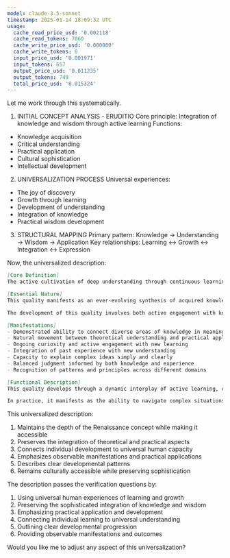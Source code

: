 ```yaml
---
model: claude-3.5-sonnet
timestamp: 2025-01-14 18:09:32 UTC
usage:
  cache_read_price_usd: '0.002118'
  cache_read_tokens: 7060
  cache_write_price_usd: '0.000000'
  cache_write_tokens: 0
  input_price_usd: '0.001971'
  input_tokens: 657
  output_price_usd: '0.011235'
  output_tokens: 749
  total_price_usd: '0.015324'
---
```


Let me work through this systematically.

1. INITIAL CONCEPT ANALYSIS - ERUDITIO
Core principle: Integration of knowledge and wisdom through active learning
Functions: 
- Knowledge acquisition
- Critical understanding
- Practical application
- Cultural sophistication
- Intellectual development

2. UNIVERSALIZATION PROCESS
Universal experiences:
- The joy of discovery
- Growth through learning
- Development of understanding
- Integration of knowledge
- Practical wisdom development

3. STRUCTURAL MAPPING
Primary pattern: Knowledge → Understanding → Wisdom → Application
Key relationships: Learning ↔ Growth ↔ Integration ↔ Expression

Now, the universalized description:

```markdown
[Core Definition]
The active cultivation of deep understanding through continuous learning, critical reflection, and practical application of knowledge. It represents the human capacity to gather, integrate, and meaningfully apply knowledge while developing wisdom through experience and contemplation.

[Essential Nature]
This quality manifests as an ever-evolving synthesis of acquired knowledge, developed understanding, and practical wisdom. It goes beyond mere accumulation of information to encompass the transformation of knowledge into understanding, and understanding into wisdom. At its heart lies the distinctly human capacity to learn not just facts, but patterns, principles, and their interconnections, combined with the ability to apply this understanding to life's challenges and opportunities.

The development of this quality involves both active engagement with knowledge and reflective integration of experience. It represents the bridge between theoretical understanding and practical wisdom, between inherited knowledge and personal insight, between learning and living.

[Manifestations]
- Demonstrated ability to connect diverse areas of knowledge in meaningful ways
- Natural movement between theoretical understanding and practical application
- Ongoing curiosity and active engagement with new learning
- Integration of past experience with new understanding
- Capacity to explain complex ideas simply and clearly
- Balanced judgment informed by both knowledge and experience
- Recognition of patterns and principles across different domains

[Functional Description]
This quality develops through a dynamic interplay of active learning, critical reflection, and practical application. It begins with curiosity and openness to new knowledge, grows through systematic study and contemplation, and matures through testing understanding against real-world experience. The process involves continuous cycles of learning, integration, application, and reflection, each cycle deepening both understanding and wisdom.

In practice, it manifests as the ability to navigate complex situations with informed judgment, to continue learning and growing throughout life, and to share understanding effectively with others. It enables one to see connections between seemingly disparate areas, to apply principles across contexts, and to maintain a balance between scholarly depth and practical effectiveness. This quality enriches both personal development and contribution to society through the meaningful application of integrated knowledge.
```

This universalized description:
1. Maintains the depth of the Renaissance concept while making it accessible
2. Preserves the integration of theoretical and practical aspects
3. Connects individual development to universal human capacity
4. Emphasizes observable manifestations and practical applications
5. Describes clear developmental patterns
6. Remains culturally accessible while preserving sophistication

The description passes the verification questions by:
1. Using universal human experiences of learning and growth
2. Preserving the sophisticated integration of knowledge and wisdom
3. Emphasizing practical application and development
4. Connecting individual learning to universal understanding
5. Outlining clear developmental progression
6. Providing observable manifestations and outcomes

Would you like me to adjust any aspect of this universalization?